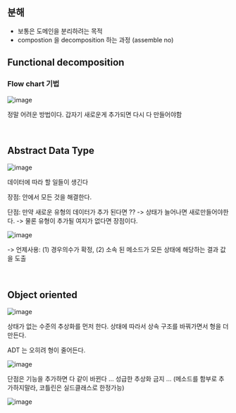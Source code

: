 ## 분해
- 보통은 도메인을 분리하려는 목적
- compostion 을 decomposition 하는 과정 (assemble no)


## Functional decomposition
### Flow chart 기법
![image](https://user-images.githubusercontent.com/60383031/213876809-c5309f4e-2da3-42b6-a0e1-b13233f3de3d.png)

정말 어려운 방법이다. 갑자기 새로운게 추가되면 다시 다 만들어야함

<br>

## Abstract Data Type
![image](https://user-images.githubusercontent.com/60383031/213877682-2d6eabba-7c98-4267-8661-c7589a976975.png)



데이터에 따라 할 일들이 생긴다

장점: 안에서 모든 것을 해결한다.

단점: 만약 새로운 유형의 데이터가 추가 된다면 ?? -> 상태가 늘어나면 새로만들어야한다. -> 물론 유형이 추가될 여지가 없다면 장점이다.

![image](https://user-images.githubusercontent.com/60383031/213877773-f0713e61-af2e-4fed-8e21-86ce58ae0050.png)


-> 언제사용: (1) 경우의수가 확정, (2) 소속 된 메소드가 모든 상태에 해당하는 결과 값을 도출

<br>

## Object oriented
![image](https://user-images.githubusercontent.com/60383031/213881428-4180479d-f96c-410b-9f72-a2fbf2ca3a54.png)


상태가 없는 수준의 추상화를 먼저 한다. 상태에 따라서 상속 구조를 바꿔가면서 형을 더 만든다.

ADT 는 오히려 형이 줄어든다.

![image](https://user-images.githubusercontent.com/60383031/213881599-fcd097b6-0321-4b07-a0f8-dbf8051e0eaf.png)

단점은 기능을 추가하면 다 같이 바뀐다 ... 성급한 추상화 금지 ... (메소드를 함부로 추가하지말라, 코틀린은 실드클래스로 한정가능)

![image](https://user-images.githubusercontent.com/60383031/213881428-4180479d-f96c-410b-9f72-a2fbf2ca3a54.png)
